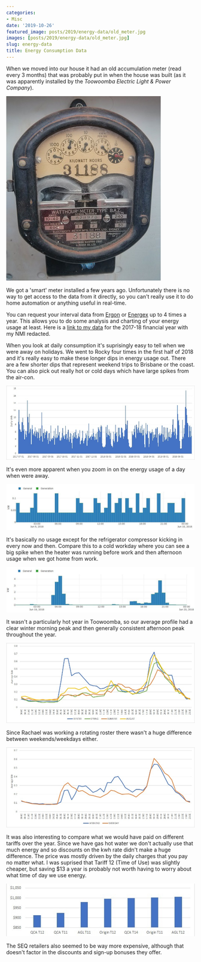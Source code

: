 ```yaml
---
categories:
- Misc
date: '2019-10-26'
featured_image: posts/2019/energy-data/old_meter.jpg
images: [posts/2019/energy-data/old_meter.jpg]
slug: energy-data
title: Energy Consumption Data
---
```


When we moved into our house it had an old accumulation meter (read every 3 months) that was probably put in when the house was built (as it was apparently installed by the *Toowoomba Electric Light & Power Company*).

!["energy meter"](old_meter.jpg)

We got a 'smart' meter installed a few years ago. Unfortunately there is no way to get access to the data from it directly, so you can't really use it to do home automation or anything useful in real-time.

You can request your interval data from [Ergon](https://www.ergon.com.au/network/connections/metering/accessing-your-metering-data) or [Energex](https://www.energex.com.au/home/our-services/meters/accessing-your-metering-data) up to 4 times a year. This allows you to do some analysis and charting of your energy usage at least. Here is a [link to my data](xxxxxxxxxx_20170701_20180630_20180906143230_ERGONETP_DETAILED.csv) for the 2017-18 financial year with my NMI redacted.

When you look at daily consumption it's suprisingly easy to tell when we were away on holidays. We went to Rocky four times in the first half of 2018 and it's really easy to make these longer dips in energy usage out. There are a few shorter dips that represent weekend trips to Brisbane or the coast. You can also pick out really hot or cold days which have large spikes from the air-con.

!["daily usage"](energy-daily.jpg)

It's even more apparent when you zoom in on the energy usage of a day when were away.

![""](energy-not-home.jpg)

It's basically no usage except for the refrigerator compressor kicking in every now and then. Compare this to a cold workday where you can see a big spike when the heater was running before work and then afternoon usage when we got home from work.

![""](energy-cold-day.jpg)

It wasn't a particularly hot year in Toowoomba, so our average profile had a clear winter morning peak and then generally consistent afternoon peak throughout the year.

!["seasonal usage"](energy-seasonal.jpg)

Since Rachael was working a rotating roster there wasn't a huge difference between weekends/weekdays either.

!["workday usage"](energy-workday.jpg)

It was also interesting to compare what we would have paid on different tariffs over the year. Since we have gas hot water we don't actually use that much energy and so discounts on the kwh rate didn't make a huge difference. The price was mostly driven by the daily charges that you pay no matter what. I was suprised that Tariff 12 (Time of Use) was slightly cheaper, but saving $13 a year is probably not worth having to worry about what time of day we use energy. 

![""](energy-bills.jpg)

The SEQ retailers also seemed to be way more expensive, although that doesn't factor in the discounts and sign-up bonuses they offer.
